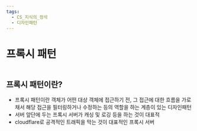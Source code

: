 ```yaml
---
tags:
  - CS_지식의_정석
  - 디자인패턴
---
```


# 프록시 패턴

```table-of-contents
```

##  프록시 패턴이란?
- 프록시 패턴이란 객체가 어떤 대상 객체에 접근하기 전, 그 접근에 대한 흐름을 가로채서 해당 접근을 필터링하거나 수정하는 등의 역할을 하는 계층이 있는 디자인패턴
- 서버 앞단에 두는 프록시 서버가 캐싱 및 로깅 등을 하는 것이 대표적
- cloudflare로 공격적인 트래픽을 막는 것이 대표적인 프록시 서버


